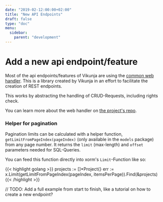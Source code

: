```yaml
---
date: "2019-02-12:00:00+02:00"
title: "New API Endpoints"
draft: false
type: "doc"
menu:
  sidebar:
    parent: "development"
---
```


# Add a new api endpoint/feature

Most of the api endpoints/features of Vikunja are using the [common web handler](https://code.vikunja.io/web).
This is a library created by Vikunja in an effort to facilitate the creation of REST endpoints.

This works by abstracting the handling of CRUD-Requests, including rights check.

You can learn more about the web handler on [the project's repo](https://code.vikunja.io/web).

### Helper for pagination

Pagination limits can be calculated with a helper function, `getLimitFromPageIndex(pageIndex)` 
(only available in the `models` package) from any page number.
It returns the `limit` (max-length) and `offset` parameters needed for SQL-Queries.

You can feed this function directly into xorm's `Limit`-Function like so:

{{< highlight golang >}}
projects := []*Project{}
err := x.Limit(getLimitFromPageIndex(pageIndex, itemsPerPage)).Find(&projects)
{{< /highlight >}}

// TODO: Add a full example from start to finish, like a tutorial on how to create a new endpoint?

